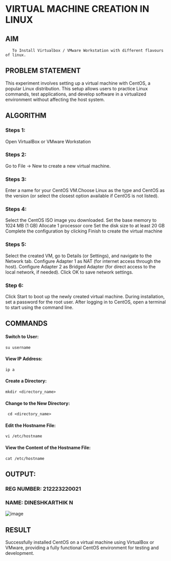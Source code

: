  # VIRTUAL MACHINE CREATION IN LINUX
  ## AIM
       To Install Virtualbox / VMware Workstation with different flavours of linux.
## PROBLEM STATEMENT
 This experiment involves setting up a virtual machine with CentOS, a popular Linux distribution. This setup allows users to practice Linux commands, test applications, and develop software in a virtualized environment without affecting the host system.

## ALGORITHM
### Steps 1:
Open VirtualBox or VMware Workstation

### Steps 2:
Go to File -> New to create a new virtual machine.

### Steps 3:
Enter a name for your CentOS VM.Choose Linux as the type and CentOS as the version (or select the closest option available if CentOS is not listed).

### Steps 4:
Select the CentOS ISO image you downloaded.
Set the base memory to 1024 MB (1 GB)
Allocate 1 processor core
Set the disk size to at least 20 GB
Complete the configuration by clicking Finish to create the virtual machine

### Steps 5:
Select the created VM, go to Details (or Settings), and navigate to the Network tab.
Configure Adapter 1 as NAT (for internet access through the host).
Configure Adapter 2 as Bridged Adapter (for direct access to the local network, if needed).
Click OK to save network settings.

### Step 6:
Click Start to boot up the newly created virtual machine.
During installation, set a password for the root user.
After logging in to CentOS, open a terminal to start using the command line.

## COMMANDS
#### Switch to User:
```
su username
```

#### View IP Address:
```
ip a
 ```

#### Create a Directory:
```
mkdir <directory_name>
```

#### Change to the New Directory:
```
 cd <directory_name> 
```

#### Edit the Hostname File:
```
vi /etc/hostname
 ```

#### View the Content of the Hostname File:
```
cat /etc/hostname
```

## OUTPUT:
### REG NUMBER: 212223220021
### NAME: DINESHKARTHIK N
 
![image](https://github.com/user-attachments/assets/1c9fd311-2753-4150-a9fe-addce731ec57)
## RESULT
 Successfully installed CentOS on a virtual machine using VirtualBox or VMware, providing a fully functional CentOS environment for testing and development.
